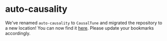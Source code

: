 # auto-causality

We've renamed `auto-causality` to `CausalTune` and migrated the repository to a new location! You can now find it [here](https://github.com/py-why/causaltune). Please update your bookmarks accordingly.
